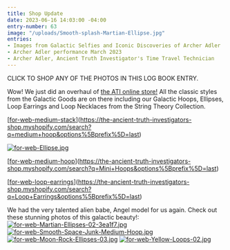 ```yaml
---
title: Shop Update
date: 2023-06-16 14:03:00 -04:00
entry-number: 63
image: "/uploads/Smooth-splash-Martian-Ellipse.jpg"
entries:
- Images from Galactic Selfies and Iconic Discoveries of Archer Adler
- Archer Adler performance March 2023
- Archer Adler, Ancient Truth Investigator's Time Travel Technician
---
```


CLICK TO SHOP ANY OF THE PHOTOS IN THIS LOG BOOK ENTRY.
 
Wow! We just did an overhaul of [the ATI online store!](https://the-ancient-truth-investigators-shop.myshopify.com/) All the classic styles from the Galactic Goods are on there including our Galactic Hoops, Ellipses, Loop Earrings and Loop Necklaces from the String Theory Collection. 

[[for-web-medium-stack](/uploads/for-web-medium-stack)](https://the-ancient-truth-investigators-shop.myshopify.com/search?q=medium+hoop&options%5Bprefix%5D=last)

[![for-web-Ellipse.jpg](/uploads/for-web-Ellipse.jpg)](https://the-ancient-truth-investigators-shop.myshopify.com/search?q=Ellipses&options%5Bprefix%5D=last)

[[for-web-medium-hoop](/uploads/for-web-medium-hoop)](https://the-ancient-truth-investigators-shop.myshopify.com/search?q=Mini+Hoops&options%5Bprefix%5D=last)

[[for-web-loop-earrings](/uploads/for-web-loop-earrings)](https://the-ancient-truth-investigators-shop.myshopify.com/search?q=Loop+Earrings&options%5Bprefix%5D=last)

We had the very talented alien babe, Angel model for us again. 
Check out these stunning photos of this galactic beauty!:
[![for-web-Martian-Ellipses-02-3ea1f7.jpg](/uploads/for-web-Martian-Ellipses-02-3ea1f7.jpg)](https://the-ancient-truth-investigators-shop.myshopify.com/products/martian-ellipses?_pos=1&_psq=martian&_ss=e&_v=1.0)
[![for-web-Smooth-Space-Junk-Medium-Hoop.jpg](/uploads/for-web-Smooth-Space-Junk-Medium-Hoop.jpg)](https://the-ancient-truth-investigators-shop.myshopify.com/products/space-junk-medium-hoops?_pos=1&_psq=space+junk+medium&_ss=e&_v=1.0)
[![for-web-Moon-Rock-Ellipses-03.jpg](/uploads/for-web-Moon-Rock-Ellipses-03.jpg)](https://the-ancient-truth-investigators-shop.myshopify.com/products/moon-rock-ellipses?_pos=1&_psq=moon+rock+elli&_ss=e&_v=1.0)
[![for-web-Yellow-Loops-02.jpg](/uploads/for-web-Yellow-Loops-02.jpg)](https://the-ancient-truth-investigators-shop.myshopify.com/products/yellow-loop-earrings?_pos=1&_psq=yellow+loop&_ss=e&_v=1.0)
